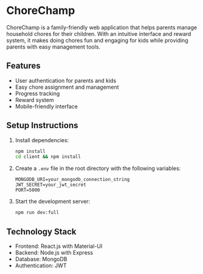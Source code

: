 # ChoreChamp

ChoreChamp is a family-friendly web application that helps parents manage household chores for their children. With an intuitive interface and reward system, it makes doing chores fun and engaging for kids while providing parents with easy management tools.

## Features

- User authentication for parents and kids
- Easy chore assignment and management
- Progress tracking
- Reward system
- Mobile-friendly interface

## Setup Instructions

1. Install dependencies:
   ```bash
   npm install
   cd client && npm install
   ```

2. Create a `.env` file in the root directory with the following variables:
   ```
   MONGODB_URI=your_mongodb_connection_string
   JWT_SECRET=your_jwt_secret
   PORT=5000
   ```

3. Start the development server:
   ```bash
   npm run dev:full
   ```

## Technology Stack

- Frontend: React.js with Material-UI
- Backend: Node.js with Express
- Database: MongoDB
- Authentication: JWT
